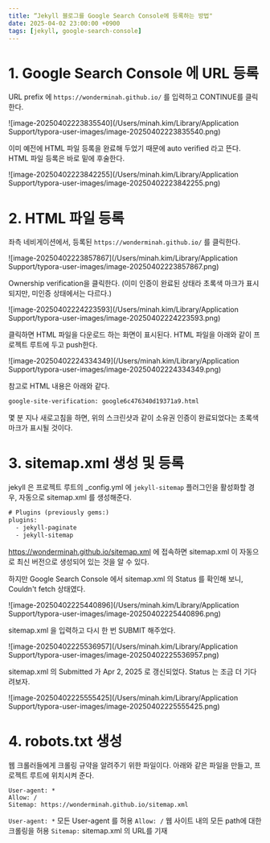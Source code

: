 ```yaml
---
title: “Jekyll 블로그를 Google Search Console에 등록하는 방법"
date: 2025-04-02 23:00:00 +0900
tags: [jekyll, google-search-console]
---
```


# 1. Google Search Console 에 URL 등록

URL prefix 에 `https://wonderminah.github.io/` 를 입력하고 CONTINUE를 클릭한다.

![image-20250402223835540](/Users/minah.kim/Library/Application Support/typora-user-images/image-20250402223835540.png)

이미 예전에 HTML 파일 등록을 완료해 두었기 때문에 auto verified 라고 뜬다. HTML 파일 등록은 바로 밑에 후술한다.

![image-20250402223842255](/Users/minah.kim/Library/Application Support/typora-user-images/image-20250402223842255.png)

# 2. HTML 파일 등록

좌측 네비게이션에서, 등록된 `https://wonderminah.github.io/` 를 클릭한다.

![image-20250402223857867](/Users/minah.kim/Library/Application Support/typora-user-images/image-20250402223857867.png)

Ownership verification을 클릭한다. (이미 인증이 완료된 상태라 초록색 마크가 표시되지만, 미인증 상태에서는 다르다.)

![image-20250402224223593](/Users/minah.kim/Library/Application Support/typora-user-images/image-20250402224223593.png)

클릭하면 HTML 파일을 다운로드 하는 화면이 표시된다. HTML 파일을 아래와 같이 프로젝트 루트에 두고 push한다.

![image-20250402224334349](/Users/minah.kim/Library/Application Support/typora-user-images/image-20250402224334349.png)

참고로 HTML 내용은 아래와 같다.

```html
google-site-verification: google6c476340d19371a9.html
```

몇 분 지나 새로고침을 하면, 위의 스크린샷과 같이 소유권 인증이 완료되었다는 초록색 마크가 표시될 것이다.

# 3. sitemap.xml 생성 및 등록

jekyll 은 프로젝트 루트의 _config.yml 에 `jekyll-sitemap` 플러그인을 활성화할 경우, 자동으로 sitemap.xml 를 생성해준다.

```xml
# Plugins (previously gems:)
plugins:
  - jekyll-paginate
  - jekyll-sitemap
```

https://wonderminah.github.io/sitemap.xml 에 접속하면 sitemap.xml 이 자동으로 최신 버전으로 생성되어 있는 것을 알 수 있다.



하지만 Google Search Console 에서 sitemap.xml 의 Status 를 확인해 보니, Couldn't fetch 상태였다.

![image-20250402225440896](/Users/minah.kim/Library/Application Support/typora-user-images/image-20250402225440896.png)

sitemap.xml 을 입력하고 다시 한 번 SUBMIT 해주었다.

![image-20250402225536957](/Users/minah.kim/Library/Application Support/typora-user-images/image-20250402225536957.png)

sitemap.xml 의 Submitted 가 Apr 2, 2025 로 갱신되었다. Status 는 조금 더 기다려보자.

![image-20250402225555425](/Users/minah.kim/Library/Application Support/typora-user-images/image-20250402225555425.png)

# 4. robots.txt 생성

웹 크롤러들에게 크롤링 규약을 알려주기 위한 파일이다.
아래와 같은 파일을 만들고, 프로젝트 루트에 위치시켜 준다.

```
User-agent: *
Allow: /
Sitemap: https://wonderminah.github.io/sitemap.xml
```

`User-agent: *` 모든 User-agent 를 허용
`Allow: /` 웹 사이트 내의 모든 path에 대한 크롤링을 허용
`Sitemap:` sitemap.xml 의 URL를 기재